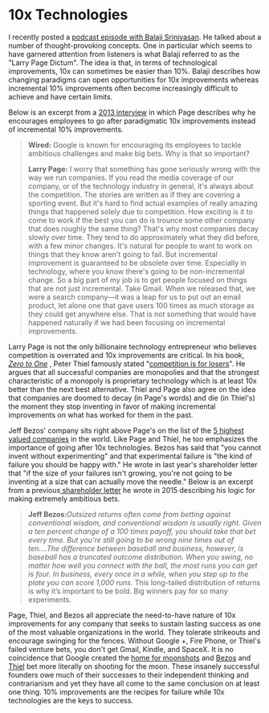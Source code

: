 # 10x Technologies

I recently posted a [podcast episode with Balaji Srinivasan](https://podofjake.com/2020/12/23/32-balaji-srinivasan/). He talked about a number of thought-provoking concepts. One in particular which seems to have garnered attention from listeners is what Balaji referred to as the "Larry Page Dictum". The idea is that, in terms of technological improvements, 10x can sometimes be easier than 10%. Balaji describes how changing paradigms can open opportunities for 10x improvements whereas incremental 10% improvements often become increasingly difficult to achieve and have certain limits.

Below is an excerpt from a [2013 interview](https://www.wired.com/2013/01/ff-qa-larry-page/) in which Page describes why he encourages employees to go after paradigmatic 10x improvements instead of incremental 10% improvements.

> **Wired:** Google is known for encouraging its employees to tackle ambitious challenges and make big bets. Why is that so important?
> 
> **Larry Page:** I worry that something has gone seriously wrong with the way we run companies. If you read the media coverage of our company, or of the technology industry in general, it's always about the competition. The stories are written as if they are covering a sporting event. But it's hard to find actual examples of really amazing things that happened solely due to competition. How exciting is it to come to work if the best you can do is trounce some other company that does roughly the same thing? That's why most companies decay slowly over time. They tend to do approximately what they did before, with a few minor changes. It's natural for people to want to work on things that they know aren't going to fail. But incremental improvement is guaranteed to be obsolete over time. Especially in technology, where you know there's going to be non-incremental change. So a big part of my job is to get people focused on things that are not just incremental. Take Gmail. When we released that, we were a search company—it was a leap for us to put out an email product, let alone one that gave users 100 times as much storage as they could get anywhere else. That is not something that would have happened naturally if we had been focusing on incremental improvements.

Larry Page is not the only billionaire technology entrepreneur who believes competition is overrated and 10x improvements are critical. In his book, _[Zero to One](https://www.amazon.com/Zero-One-Notes-Startups-Future/dp/0804139296)_ , Peter Thiel famously stated "[competition is for losers](https://blogofjake.com/2020/05/14/the-losers-game-of-competition/)". He argues that all successful companies are monopolies and that the strongest characteristic of a monopoly is proprietary technology which is at least 10x better than the next best alternative. Thiel and Page also agree on the idea that companies are doomed to decay (in Page's words) and die (in Thiel's) the moment they stop inventing in favor of making incremental improvements on what has worked for them in the past.

Jeff Bezos' company sits right above Page's on the list of the [5 highest valued companies](https://companiesmarketcap.com/) in the world. Like Page and Thiel, he too emphasizes the importance of going after 10x technologies. Bezos has said that "you cannot invent without experimenting" and that experimental failure is "the kind of failure you should be happy with." He wrote in last year's shareholder letter that "if the size of your failures isn't growing, you're not going to be inventing at a size that can actually move the needle." Below is an excerpt from a previous[ shareholder letter](https://drive.google.com/file/d/0BzVmPBUYS4gaVE9Cc2tualVLMjA/view) he wrote in 2015 describing his logic for making extremely ambitious bets.

> **Jeff Bezos:**_Outsized returns often come from betting against conventional wisdom, and conventional wisdom is usually right. Given a ten percent change of a 100 times payoff, you should take that bet every time. But you’re still going to be wrong nine times out of ten….The difference between baseball and business, however, is baseball has a truncated outcome distribution. When you swing, no matter how well you connect with the ball, the most runs you can get is four. In business, every once in a while, when you step up to the plate you can score 1,000 runs._ This long-tailed distribution of returns is why it’s important to be bold. Big winners pay for so many experiments.

Page, Thiel, and Bezos all appreciate the need-to-have nature of 10x improvements for any company that seeks to sustain lasting success as one of the most valuable organizations in the world. They tolerate strikeouts and encourage swinging for the fences. Without Google +, Fire Phone, or Thiel's failed venture bets, you don't get Gmail, Kindle, and SpaceX. It is no coincidence that Google created the [home for moonshots](https://x.company/) and [Bezos](https://www.blueorigin.com/) and [Thiel](https://venturebeat.com/2008/08/06/private-rocket-company-spacex-gets-20m-from-the-founders-fund/) bet more literally on shooting for the moon. These insanely successful founders owe much of their successes to their independent thinking and contrarianism and yet they have all come to the same conclusion on at least one thing. 10% improvements are the recipes for failure while 10x technologies are the keys to success.
